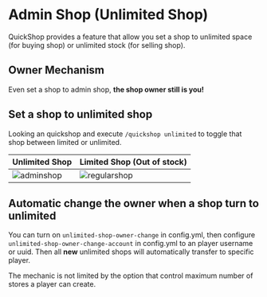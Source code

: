 # Admin Shop (Unlimited Shop)

QuickShop provides a feature that allow you set a shop to unlimited space (for buying shop) or unlimited stock (for selling shop).

## Owner Mechanism

Even set a shop to admin shop, **the shop owner still is you!**  

## Set a shop to unlimited shop

Looking an quickshop and execute `/quickshop unlimited` to toggle that shop between limited or unlimited.

| Unlimited Shop                         | Limited Shop (Out of stock)            |
| -------------------------------------- | -------------------------------------- |
| ![adminshop](img/a-unlimited-shop.png) | ![regularshop](img/a-limited-shop.png) |

## Automatic change the owner when a shop turn to unlimited

You can turn on `unlimited-shop-owner-change` in config.yml, then configure `unlimited-shop-owner-change-account` in config.yml to an player username or uuid. Then all **new** unlimited shops will automatically transfer to specific player.

The mechanic is not limited by the option that control maximum number of stores a player can create.